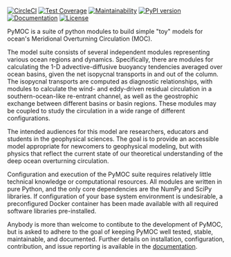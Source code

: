 [![CircleCI](https://circleci.com/gh/pymoc/pymoc/tree/master.svg?style=shield)](https://circleci.com/gh/pymoc/pymoc/tree/master)
[![Test Coverage](https://api.codeclimate.com/v1/badges/b03ff00b5c86d7afc364/test_coverage)](https://codeclimate.com/github/pymoc/PyMOC/test_coverage)
[![Maintainability](https://api.codeclimate.com/v1/badges/b03ff00b5c86d7afc364/maintainability)](https://codeclimate.com/github/pymoc/PyMOC/maintainability)
[![PyPI version](https://badge.fury.io/py/py-moc.svg)](https://badge.fury.io/py/py-moc)
[![Documentation](https://img.shields.io/badge/docs-PyMOC-informational)](https://pymoc.github.io)
[![License](https://img.shields.io/badge/license-MIT-informational)](LICENSE)

PyMOC is a suite of python modules to build simple "toy" models for ocean's
Meridional Overturning Circulation (MOC). 

The model suite consists of several independent modules representing
various ocean regions and dynamics. Specifically, there are modules
for calculating the 1-D advective-diffusive buoyancy tendencies averaged 
over ocean basins, given the net isopycnal transports in and out of the column.
The isopycnal transports are computed as diagnostic  relationships, with modules
to calculate the wind- and eddy-driven residual circulation in a southern-ocean-like
re-entrant channel, as well as the geostrophic exchange between different basins or
basin regions. These modules may be coupled to study the circulation in a wide range
of different configurations.

The intended audiences for this model are researchers, educators and students
in the geophysical sciences. The goal is to provide an accessible
model appropriate for newcomers to geophysical modeling, but with physics
that reflect the current state of our theoretical understanding of the deep ocean
overturning circulation.

Configuration and execution of the PyMOC suite requires relatively little
technical knowledge or computational resources. All modules are written
in pure Python, and the only core dependencies are the NumPy and SciPy
libraries. If configuration of your base system environment is undesirable,
a preconfigured Docker container has been made available with all required
software libraries pre-installed. 

Anybody is more than welcome to contibute to the development of PyMOC,
but is asked to adhere to the goal of keeping PyMOC well tested, stable,
maintainable, and documented. Further details on installation, configuration,
contribution, and issue reporting is available in the [documentation](https://pymoc.github.io).
